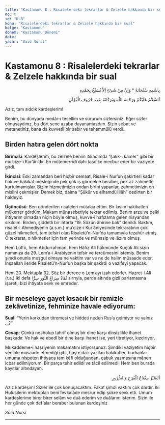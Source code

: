 ```yaml
---
title: "Kastamonu 8 : Risalelerdeki tekrarlar & Zelzele hakkında bir sual"
no: 8
id: "K-8"
konu: "Risalelerdeki tekrarlar & Zelzele hakkında bir sual"
bolge: "Kastamonu"
donem: "Kastamonu Dönemi"
date: 
yazar: "Said Nursî"
---
```


# Kastamonu 8 : Risalelerdeki tekrarlar & Zelzele hakkında bir sual

<p class="arabic" dir="rtl" title="Meal: “Subhân Allah’ın adıyla” * “Hiçbir şey yoktur ki O'nu hamd ile tesbih etmesin” [İsrâ 17:44]">بِاسْمِهِ سُبْحَانَهُ * وَاِنْ مِنْ شَىْءٍ اِلاَّ يُسَبِّحُ بِحَمْدِهِ</p>

<p class="arabic" dir="rtl" title="Meal: “Kur'an'ın harfleri adedince Allah’ın selâmı, rahmeti ve bereketleri üzerinize olsun.”">اَلسَّلاَمُ عَلَيْكُمْ وَرَحْمَةُ اللّٰهِ وَبَرَكَاتُهُ بِعَدَدِ حُرُوفِ الْقُرْآنِ</p>

Aziz, tam sıddık kardeşlerim!

Benim, bu dünyada medâr-ı tesellîm ve sürurum sizlersiniz. Eğer sizler olmasaydınız, bu dört sene azaba dayanamazdım. Sizin sebat ve metanetiniz, bana da kuvvetli bir sabır ve tahammülü verdi.

## Birden hatıra gelen dört nokta

**Birincisi**: Kardeşlerim, bu zelzele benim itikadımda “şakk-ı kamer” gibi bir mu’cize-i Kur’ân’dır. En mütemerridi dahi tasdike mecbur eder bir vaziyete girdi.

**İkincisi**: Eski zamandan beri hiçbir cemaat, Risale-i Nur’un şakirtleri kadar hak ve hakikat mesleğinde pek çok iş görmekle beraber, pek az zahmetle kurtulmamışlar. Bizim hizmetimizin ondan birini yapanlar, zahmetimizin on mislini çekmişler. Demek biz, daima “Şükür ve elhamdülillâh” dedirten bir haldeyiz.

**Üçüncüsü**: Ben gönderilen risaleleri mütalaa ettim. Bir kısım hakikatleri mükerrer gördüm. Makam münasebetiyle tekrar edilmiş. Benim arzu ve belki ihtiyarım olmadan niçin böyle olmuş, kuvve-i hafızama gelen nisyandan sıkıldım. Birden, şiddetli bir ihtarla “19. Sözün âhirine bak” denildi. Baktım, risalet-i Ahmediyenin (a.s.m.) mu’cize-i Kur’âniyesinde tekraratının çok güzel hikmetleri, tam tefsiri olan Risaletü’n-Nur’da tamamıyla tezahür etmiş. O tekrarat, o hikmetler için tam yerinde ve münasip ve lâzım olmuş.

Hem Lütfü, hem Abdurrahman, hem Hâfız Ali hükmünde Küçük Ali sizin namınıza da 29. Lem’a-i Arabiyenin tefsir ve tercümesini istemiş. Benim şimdi onunla meşgul olmaya ne vaktim var ve ne de halim müsaade eder. İnşaallah ileride Risaletü’n-Nur’un başka bir şakirdi o vazifeyi yapacak.

Hem 20. Mektupla 32. Söz bir derece o Lem’ayı izah ederler. Hazret-i Ali (r.a.) iki defa <span class="arabic" dir="rtl" title="Meal: “Siracü’n-Nur (Nur Kandili) gizliden gizliye yanıp intişar eder, yayılır.”">تُقَادُ سِرَاجُ النُّورِ سِرًّا</span> sırrıyla, perde altında gizli parlamasına işareti, bizi ihtiyata sevk ve emreder.

## Bir meseleye gayet kısacık bir remizle zekâvetinize, fehminize havale ediyorum:

**Sual**: “Yerin korkudan titremesi ve hiddeti neden Rus’a gelmiyor ve yalnız ...?”

**Cevap**: Çünkü nesholup tahrif olmuş bir dine karşı dinsizlikle ihanet başkadır. Ve hak ve ebedî bir dine karşı ihanet ise, yeri titretiyor, kızdırıyor.

Mukaddeme-i haşriyenin makamatını istiyorsunuz. Şimdiki vaziyetim hiçbir vecihle müsaade etmediği gibi, haşre dair yazılan hakikatler, burhanlar umuma nispeten ihtiyaca tam kâfi olduğundan, çabuk yazmasına mânen icbar edilmiyorum. Bir parça tehir edildi ve tâcil edilmedi. Hem ben burada kayıtlar altındayım.

<p class="arabic" dir="rtl" title="Meal: “Sabır, ferahlık ve genişliğin anahtarıdır.”">اَلصَّبْرُ مِفْتَاحُ الْفَرَجِ وَالسُّرُورِ</p>

Aziz kardeşim! Sizler ile çok konuşacaktım. Fakat şimdi vaktim çok dardır. İki Hulusilerin mektupları beni fevkalâde mesrur edip şükre sevk etti. Umum kardeşlerime birer birer selâm ve duâ ederim ve duâlarını isterim. Sizin ile her günde çok def‘alar beraber bulunan kardeşiniz

*Said Nursi*

***
